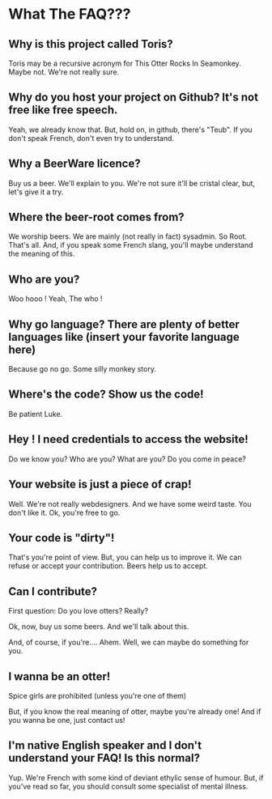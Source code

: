 What The FAQ???
================

Why is this project called Toris?
---------------------------------

Toris may be a recursive acronym for This Otter Rocks In Seamonkey. Maybe not. We're not really sure.

Why do you host your project on Github? It's not free like free speech.
-----------------------------------------------------------------------

Yeah, we already know that. But, hold on, in github, there's "Teub". If you don't speak French, don't even try to understand.

Why a BeerWare licence?
-----------------------

Buy us a beer. We'll explain to you. We're not sure it'll be cristal clear, but, let's give it a try.

Where the beer-root comes from?
-------------------------------

We worship beers.
We are mainly (not really in fact) sysadmin. So Root. That's all.
And, if you speak some French slang, you'll maybe understand the meaning of this.

Who are you?
------------

Woo hooo ! Yeah, The who !

Why go language? There are plenty of better languages like (insert your favorite language here)
-----------------------------------------------------------------------------------------------

Because go no go. Some silly monkey story.

Where's the code? Show us the code!
-----------------------------------

Be patient Luke.

Hey ! I need credentials to access the website!
-----------------------------------------------

Do we know you? Who are you? What are you? Do you come in peace?

Your website is just a piece of crap!
-------------------------------------

Well. We're not really webdesigners. And we have some weird taste. You don't like it. Ok, you're free to go.

Your code is "dirty"!
---------------------

That's you're point of view. But, you can help us to improve it. We can refuse or accept your contribution. Beers help us to accept.

Can I contribute?
-----------------

First question: Do you love otters? Really?

Ok, now, buy us some beers. And we'll talk about this.

And, of course, if you're.... Ahem. Well, we can maybe do something for you.

I wanna be an otter!
--------------------

Spice girls are prohibited (unless you're one of them)

But, if you know the real meaning of otter, maybe you're already one! And if you wanna be one, just contact us!

I'm native English speaker and I don't understand your FAQ! Is this normal?
---------------------------------------------------------------------------

Yup. We're French with some kind of deviant ethylic sense of humour. But, if you've read so far, you should consult some specialist of mental illness.
